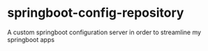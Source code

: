 # springboot-config-repository
A custom springboot configuration server in order to streamline my springboot apps
